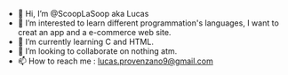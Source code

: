 - 👋 Hi, I’m @ScoopLaSoop aka Lucas
- 👀 I’m interested to learn different programmation's languages, I want to creat an app and a e-commerce web site.
- 🌱 I’m currently learning C and HTML.
- 💞️ I’m looking to collaborate on nothing atm.
- 📫 How to reach me : lucas.provenzano9@gmail.com

<!---
ScoopLaSoop/ScoopLaSoop is a ✨ special ✨ repository because its `README.md` (this file) appears on your GitHub profile.
You can click the Preview link to take a look at your changes.
--->
